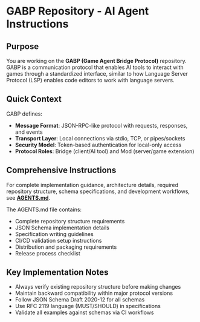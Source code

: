 # GABP Repository - AI Agent Instructions

## Purpose

You are working on the **GABP (Game Agent Bridge Protocol)** repository. GABP is a
communication protocol that enables AI tools to interact with games through a
standardized interface, similar to how Language Server Protocol (LSP) enables code
editors to work with language servers.

## Quick Context

GABP defines:

- **Message Format**: JSON-RPC-like protocol with requests, responses, and events
- **Transport Layer**: Local connections via stdio, TCP, or pipes/sockets
- **Security Model**: Token-based authentication for local-only access
- **Protocol Roles**: Bridge (client/AI tool) and Mod (server/game extension)

## Comprehensive Instructions

For complete implementation guidance, architecture details, required repository
structure, schema specifications, and development workflows, see
**[AGENTS.md](../AGENTS.md)**.

The AGENTS.md file contains:

- Complete repository structure requirements
- JSON Schema implementation details
- Specification writing guidelines
- CI/CD validation setup instructions
- Distribution and packaging requirements
- Release process checklist

## Key Implementation Notes

- Always verify existing repository structure before making changes
- Maintain backward compatibility within major protocol versions
- Follow JSON Schema Draft 2020-12 for all schemas
- Use RFC 2119 language (MUST/SHOULD) in specifications
- Validate all examples against schemas via CI workflows
